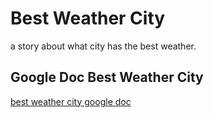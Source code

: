 # Best Weather City
a story about what city has the best weather.


## Google Doc Best Weather City
[best weather city google doc](https://docs.google.com/document/d/1HeUU6l282ZeSVHB-aqNwFvCRsP8j9qSfzOUBSEW1JXE/edit)
